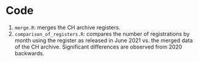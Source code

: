 # Code

1. `merge.R`: merges the CH archive registers.
2. `comparison_of_registers.R`: compares the number of registrations by month using the register as released in June 2021 vs. the merged data of the CH archive. Significant differences are observed from 2020 backwards.


